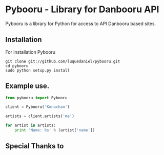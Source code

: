 Pybooru - Library for Danbooru API
========================================================================
Pybooru is a library for Python for access to API Danbooru based sites.

Installation
------------------------------------------------------------------------
For installation Pybooru

    git clone git://github.com/luquedaniel/pybooru.git
    cd pybooru
    sudo python setup.py install

Example use.
------------------------------------------------------------------------
``` python
from pybooru import Pybooru

client = Pybooru('Konachan')

artists = client.artists('ma')

for artist in artists:
	print 'Name: %s' % (artist['name'])
```
Special Thanks to
------------------------------------------------------------------------